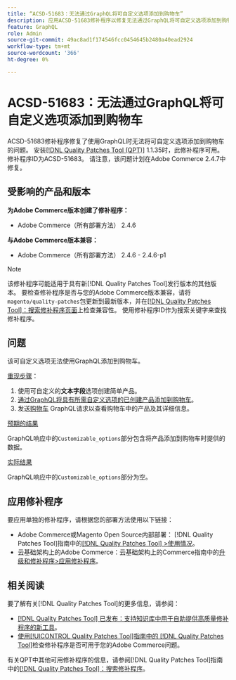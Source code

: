```yaml
---
title: “ACSD-51683：无法通过GraphQL将可自定义选项添加到购物车”
description: 应用ACSD-51683修补程序以修复无法通过GraphQL将可自定义选项添加到购物车的Adobe Commerce问题。
feature: GraphQL
role: Admin
source-git-commit: 49ac8ad1f174546fcc0454645b2480a40ead2924
workflow-type: tm+mt
source-wordcount: '366'
ht-degree: 0%

---
```


# ACSD-51683：无法通过GraphQL将可自定义选项添加到购物车

ACSD-51683修补程序修复了使用GraphQL时无法将可自定义选项添加到购物车的问题。 安装[[!DNL Quality Patches Tool (QPT)]](https://experienceleague.adobe.com/en/docs/commerce-knowledge-base/kb/announcements/commerce-announcements/magento-quality-patches-released-new-tool-to-self-serve-quality-patches) 1.1.35时，此修补程序可用。 修补程序ID为ACSD-51683。 请注意，该问题计划在Adobe Commerce 2.4.7中修复。

## 受影响的产品和版本

**为Adobe Commerce版本创建了修补程序：**

* Adobe Commerce（所有部署方法） 2.4.6

**与Adobe Commerce版本兼容：**

* Adobe Commerce（所有部署方法） 2.4.6 - 2.4.6-p1

>[!NOTE]
>
>该修补程序可能适用于具有新[!DNL Quality Patches Tool]发行版本的其他版本。 要检查修补程序是否与您的Adobe Commerce版本兼容，请将`magento/quality-patches`包更新到最新版本，并在[[!DNL Quality Patches Tool]：搜索修补程序页面](https://experienceleague.adobe.com/tools/commerce-quality-patches/index.html)上检查兼容性。 使用修补程序ID作为搜索关键字来查找修补程序。

## 问题

该可自定义选项无法使用GraphQL添加到购物车。

<u>重现步骤</u>：

1. 使用可自定义的&#x200B;**文本字段**&#x200B;选项创建简单产品。
1. [通过GraphQL将具有所需自定义选项的已创建产品添加到购物车](https://developer.adobe.com/commerce/webapi/graphql/tutorials/checkout/add-product-to-cart/)。
1. 发送[购物车](https://developer.adobe.com/commerce/webapi/graphql/schema/cart/queries/cart/) GraphQL请求以查看购物车中的产品及其详细信息。

<u>预期的结果</u>

GraphQL响应中的`Customizable_options`部分包含将产品添加到购物车时提供的数据。

<u>实际结果</u>

GraphQL响应中的`Customizable_options`部分为空。

## 应用修补程序

要应用单独的修补程序，请根据您的部署方法使用以下链接：

* Adobe Commerce或Magento Open Source内部部署： [!DNL Quality Patches Tool]指南中的[[!DNL Quality Patches Tool] >使用情况](https://experienceleague.adobe.com/docs/commerce-operations/tools/quality-patches-tool/usage.html)。
* 云基础架构上的Adobe Commerce：云基础架构上的Commerce指南中的[升级和修补程序>应用修补程序](https://experienceleague.adobe.com/docs/commerce-cloud-service/user-guide/develop/upgrade/apply-patches.html)。

## 相关阅读

要了解有关[!DNL Quality Patches Tool]的更多信息，请参阅：

* [[!DNL Quality Patches Tool] 已发布：支持知识库中用于自助提供高质量修补程序的新工具](https://experienceleague.adobe.com/en/docs/commerce-knowledge-base/kb/announcements/commerce-announcements/magento-quality-patches-released-new-tool-to-self-serve-quality-patches)。
* [使用[!UICONTROL Quality Patches Tool]指南中的 [!DNL Quality Patches Tool]](/help/tools/quality-patches-tool/patches-available-in-qpt/check-patch-for-magento-issue-with-magento-quality-patches.md)检查修补程序是否可用于您的Adobe Commerce问题。


有关QPT中其他可用修补程序的信息，请参阅[!DNL Quality Patches Tool]指南中的[[!DNL Quality Patches Tool]：搜索修补程序](https://experienceleague.adobe.com/tools/commerce-quality-patches/index.html)。
